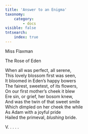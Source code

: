 ```yaml
---
title: 'Answer to an Enigma'
taxonomy:
    category:
        - docs
visible: false
tntsearch:
    index: true
---
```


<div class="author">Miss Flaxman</div>

<span class="title">The Rose of Eden</span>
  
When all was perfect, all serene,  
This lovely blossom first was seen,  
It bloomed in Eden’s happy bowers  
The fairest, sweetest, of its flowers,  
On our first mother’s cheek it blew  
Ere sin, or grief, her bosom knew,  
And was the twin of that sweet smile  
Which dimpled on her cheek the while  
As Adam with a joyful pride  
Hailed the primeval, *blushing* bride.  
  
V. . . .  .